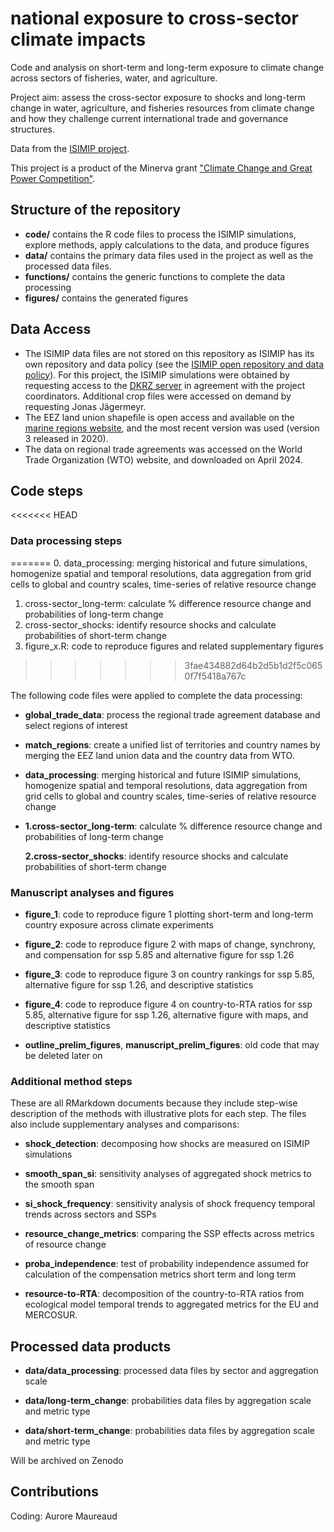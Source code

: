 # national exposure to cross-sector climate impacts

Code and analysis on short-term and long-term exposure to climate change across sectors of fisheries, water, and agriculture.

Project aim: assess the cross-sector exposure to shocks and long-term change in water, agriculture, and fisheries resources from climate change and how they challenge current international trade and governance structures.

Data from the [ISIMIP project](https://www.isimip.org).

This project is a product of the Minerva grant ["Climate Change and Great Power Competition"](https://minerva.defense.gov/Research/Funded-Projects/Article/2957063/climate-change-and-great-power-competition/).

## Structure of the repository

-   **code/** contains the R code files to process the ISIMIP simulations, explore methods, apply calculations to the data, and produce figures
-   **data/** contains the primary data files used in the project as well as the processed data files.
-   **functions/** contains the generic functions to complete the data processing
-   **figures/** contains the generated figures

## Data Access

-   The ISIMIP data files are not stored on this repository as ISIMIP has its own repository and data policy (see the [ISIMIP open repository and data policy](https://www.isimip.org/gettingstarted/data-access/)). For this project, the ISIMIP simulations were obtained by requesting access to the [DKRZ server](https://www.isimip.org/dashboard/accessing-isimip-data-dkrz-server/) in agreement with the project coordinators. Additional crop files were accessed on demand by requesting Jonas Jägermeyr.
-   The EEZ land union shapefile is open access and available on the [marine regions website](https://www.marineregions.org/downloads.php), and the most recent version was used (version 3 released in 2020).
-   The data on regional trade agreements was accessed on the World Trade Organization (WTO) website, and downloaded on April 2024.

## Code steps

<<<<<<< HEAD
### Data processing steps
=======
0.  data_processing: merging historical and future simulations, homogenize spatial and temporal resolutions, data aggregation from grid cells to global and country scales, time-series of relative resource change
1.  cross-sector_long-term: calculate % difference resource change and probabilities of long-term change
2.  cross-sector_shocks: identify resource shocks and calculate probabilities of short-term change
3.  figure_x.R: code to reproduce figures and related supplementary figures
>>>>>>> 3fae434882d64b2d5b1d2f5c0650f7f5418a767c

The following code files were applied to complete the data processing:

-   **global_trade_data**: process the regional trade agreement database and select regions of interest

-   **match_regions**: create a unified list of territories and country names by merging the EEZ land union data and the country data from WTO.

-   **data_processing**: merging historical and future ISIMIP simulations, homogenize spatial and temporal resolutions, data aggregation from grid cells to global and country scales, time-series of relative resource change

-   **1.cross-sector_long-term**: calculate % difference resource change and probabilities of long-term change

    **2.cross-sector_shocks**: identify resource shocks and calculate probabilities of short-term change

### Manuscript analyses and figures

-   **figure_1**: code to reproduce figure 1 plotting short-term and long-term country exposure across climate experiments

-   **figure_2**: code to reproduce figure 2 with maps of change, synchrony, and compensation for ssp 5.85 and alternative figure for ssp 1.26

-   **figure_3**: code to reproduce figure 3 on country rankings for ssp 5.85, alternative figure for ssp 1.26, and descriptive statistics

-   **figure_4**: code to reproduce figure 4 on country-to-RTA ratios for ssp 5.85, alternative figure for ssp 1.26, alternative figure with maps, and descriptive statistics

-   **outline_prelim_figures**, **manuscript_prelim_figures**: old code that may be deleted later on

### Additional method steps

These are all RMarkdown documents because they include step-wise description of the methods with illustrative plots for each step. The files also include supplementary analyses and comparisons:

-   **shock_detection**: decomposing how shocks are measured on ISIMIP simulations

-   **smooth_span_si**: sensitivity analyses of aggregated shock metrics to the smooth span

-   **si_shock_frequency**: sensitivity analysis of shock frequency temporal trends across sectors and SSPs

-   **resource_change_metrics**: comparing the SSP effects across metrics of resource change

-   **proba_independence**: test of probability independence assumed for calculation of the compensation metrics short term and long term

-   **resource-to-RTA**: decomposition of the country-to-RTA ratios from ecological model temporal trends to aggregated metrics for the EU and MERCOSUR.

## Processed data products

-   **data/data_processing**: processed data files by sector and aggregation scale

-   **data/long-term_change**: probabilities data files by aggregation scale and metric type

-   **data/short-term_change**: probabilities data files by aggregation scale and metric type

Will be archived on Zenodo

## Contributions

Coding: Aurore Maureaud
